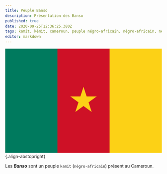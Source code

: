 ```yaml
---
title: Peuple Banso
description: Présentation des Banso
published: true
date: 2020-09-25T12:36:25.380Z
tags: kamit, kémit, cameroun, peuple négro-africain, négro-africain, négro-africaine, peuple kamit, peuple kémit, peuple du cameroun, banso, peuple banso, peuple d’afrique centrale, camerounais, camerounaise
editor: markdown
---
```


![flag-of-cameroon_public-domain.svg](/images/flag/cameroon/flag-of-cameroon_public-domain.svg){.align-abstopright}

Les ***Banso*** sont un peuple `kamit` (`négro-africain`) présent au Cameroun.
